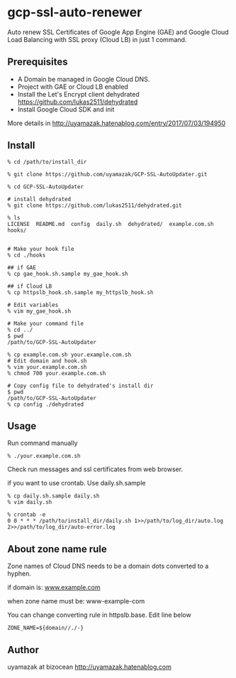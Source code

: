 # gcp-ssl-auto-renewer
Auto renew SSL Certificates of Google App Engine (GAE) and Google Cloud Load Balancing with SSL proxy (Cloud LB) in just 1 command.

## Prerequisites

- A Domain be managed in Google Cloud DNS.
- Project with GAE or Cloud LB enabled
- Install the Let's Encrypt client dehydrated https://github.com/lukas2511/dehydrated
- Install Google Cloud SDK and init

More details in
http://uyamazak.hatenablog.com/entry/2017/07/03/194950


## Install

```
% cd /path/to/install_dir

% git clone https://github.com/uyamazak/GCP-SSL-AutoUpdater.git

% cd GCP-SSL-AutoUpdater

# install dehydrated
% git clone https://github.com/lukas2511/dehydrated.git

% ls
LICENSE  README.md  config  daily.sh  dehydrated/  example.com.sh  hooks/


# Make your hook file
% cd ./hooks

## if GAE
% cp gae_hook.sh.sample my_gae_hook.sh

## if Cloud LB
% cp httpslb_hook.sh.sample my_httpslb_hook.sh

# Edit variables
% vim my_gae_hook.sh

# Make your command file
% cd ../
$ pwd
/path/to/GCP-SSL-AutoUpdater

% cp example.com.sh your.example.com.sh
# Edit domain and hook.sh 
% vim your.example.com.sh
% chmod 700 your.example.com.sh

# Copy config file to dehydrated's install dir
$ pwd
/path/to/GCP-SSL-AutoUpdater
% cp config ./dehydrated
```

## Usage

Run command manually
```
% ./your.example.com.sh
```
Check run messages and ssl certificates from web browser.

if you want to use crontab. Use daily.sh.sample
```
% cp daily.sh.sample daily.sh 
% vim daily.sh 
```

```
% crontab -e
0 0 * * * /path/to/install_dir/daily.sh 1>>/path/to/log_dir/auto.log 2>>/path/to/log_dir/auto-error.log
```

## About zone name rule
Zone names of Cloud DNS needs to be a domain dots converted to a hyphen.

if domain is: www.example.com

when zone name must be: www-example-com

You can change converting rule in httpslb.base.
Edit line below 
```
ZONE_NAME=${domain//./-}
```

## Author
uyamazak at bizocean
http://uyamazak.hatenablog.com

